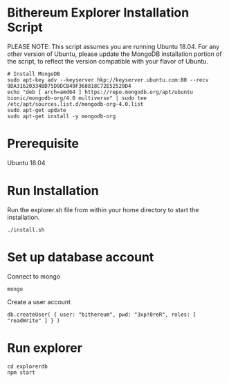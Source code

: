 # Bithereum Explorer Installation Script

PLEASE NOTE: This script assumes you are running Ubuntu 18.04. For any other version of Ubuntu, please update the MongoDB installation portion of the script, to reflect the version compatible with your flavor of Ubuntu.

```
# Install MongoDB
sudo apt-key adv --keyserver hkp://keyserver.ubuntu.com:80 --recv 9DA31620334BD75D9DCB49F368818C72E52529D4
echo "deb [ arch=amd64 ] https://repo.mongodb.org/apt/ubuntu bionic/mongodb-org/4.0 multiverse" | sudo tee /etc/apt/sources.list.d/mongodb-org-4.0.list
sudo apt-get update
sudo apt-get install -y mongodb-org
```

# Prerequisite
Ubuntu 18.04

# Run Installation
Run the explorer.sh file from within your home directory to start the installation.

```
./install.sh
```

# Set up database account
Connect to mongo

```
mongo
```

Create a user account
```
db.createUser( { user: "bithereum", pwd: "3xp!0reR", roles: [ "readWrite" ] } )
```

# Run explorer
```
cd explorerdb
npm start
```
